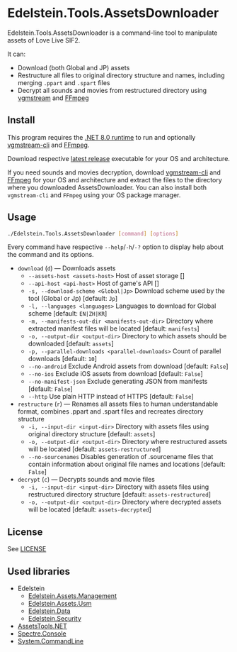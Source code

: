 # Edelstein.Tools.AssetsDownloader

Edelstein.Tools.AssetsDownloader is a command-line tool to manipulate assets of Love Live SIF2.

It can:

- Download (both Global and JP) assets
- Restructure all files to original directory structure and names, including merging `.ppart` and `.spart` files
- Decrypt all sounds and movies from restructured directory using [vgmstream](https://github.com/vgmstream/vgmstream) and [FFmpeg](https://git.ffmpeg.org/ffmpeg.git)

## Install

This program requires the [.NET 8.0 runtime](https://dotnet.microsoft.com/en-us/download/dotnet/8.0) to run and optionally [vgmstream-cli](https://github.com/vgmstream/vgmstream/releases/latest) and [FFmpeg](https://ffmpeg.org/download.html).

Download respective [latest release](https://github.com/Edelstein-LL/Edelstein.Tools.AssetsDownloader/releases/latest) executable for your OS and architecture.

If you need sounds and movies decryption, download [vgmstream-cli](https://github.com/vgmstream/vgmstream/releases/latest) and [FFmpeg](https://ffmpeg.org/download.html) for your OS and architecture and extract the files to the directory where you downloaded AssetsDownloader. You can also install both `vgmstream-cli` and `FFmpeg` using your OS package manager.

## Usage

```bash
./Edelstein.Tools.AssetsDownloader [command] [options]
```

Every command have respective `--help`/`-h`/`-?` option to display help about the command and its options.

- `download` (`d`) — Downloads assets
  - `--assets-host <assets-host>`                    Host of asset storage []
  - `--api-host <api-host>`                          Host of game's API []
  - `-s, --download-scheme <Global|Jp>`              Download scheme used by the tool (Global or Jp) [default: `Jp`]
  - `-l, --languages <languages>`                    Languages to download for Global scheme [default: `EN|ZH|KR`]
  - `-m, --manifests-out-dir <manifests-out-dir>`    Directory where extracted manifest files will be located [default: `manifests`]
  - `-o, --output-dir <output-dir>`                  Directory to which assets should be downloaded [default: `assets`]
  - `-p, --parallel-downloads <parallel-downloads>`  Count of parallel downloads [default: `10`]
  - `--no-android`                                   Exclude Android assets from download [default: `False`]
  - `--no-ios`                                       Exclude iOS assets from download [default: `False`]
  - `--no-manifest-json`                             Exclude generating JSON from manifests [default: `False`]
  - `--http`                                         Use plain HTTP instead of HTTPS [default: `False`]
- `restructure` (`r`) — Renames all assets files to human understandable format, combines .ppart and .spart files and recreates directory structure
  - `-i, --input-dir <input-dir>`    Directory with assets files using original directory structure [default: `assets`]
  - `-o, --output-dir <output-dir>`  Directory where restructured assets will be located [default: `assets-restructured`]
  - `--no-sourcenames`               Disables generation of .sourcename files that contain information about original file names and locations [default: `False`]
- `decrypt` (`c`) — Decrypts sounds and movie files
  - `-i, --input-dir <input-dir>`    Directory with assets files using restructured directory structure [default: `assets-restructured`]
  - `-o, --output-dir <output-dir>`  Directory where decrypted assets will be located [default: `assets-decrypted`]

## License

See [LICENSE](LICENSE)

## Used libraries

- Edelstein
  - [Edelstein.Assets.Management](https://github.com/Edelstein-LL/Edelstein.Assets.Management)
  - [Edelstein.Assets.Usm](https://github.com/Edelstein-LL/Edelstein.Assets.Usm)
  - [Edelstein.Data](https://github.com/Edelstein-LL/Edelstein.Data)
  - [Edelstein.Security](https://github.com/Edelstein-LL/Edelstein.Security)
- [AssetsTools.NET](https://github.com/nesrak1/AssetsTools.NET)
- [Spectre.Console](https://github.com/spectreconsole/spectre.console)
- [System.CommandLine](https://github.com/dotnet/command-line-api)
